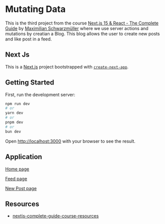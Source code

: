 # Mutating Data

This is the third project from the course [Next.js 15 & React - The Complete Guide](https://www.udemy.com/course/nextjs-react-the-complete-guide) by [Maximilian Schwarzmüller](https://github.com/mschwarzmueller) where we use server actions and mutations by creatian a Blog. This blog allows the user to create new posts and like post in a feed.

## Next Js

This is a [Next.js](https://nextjs.org) project bootstrapped with [`create-next-app`](https://nextjs.org/docs/app/api-reference/cli/create-next-app).

## Getting Started

First, run the development server:

```bash
npm run dev
# or
yarn dev
# or
pnpm dev
# or
bun dev
```

Open [http://localhost:3000](http://localhost:3000) with your browser to see the result.

## Application

[Home page](/images/mutating-data/home.png)

[Feed page](/images/mutating-data/feed.png)

[New Post page](/images/mutating-data/new-post.png)

## Resources

- [nextjs-complete-guide-course-resources](https://github.com/mschwarzmueller/nextjs-complete-guide-course-resources)

